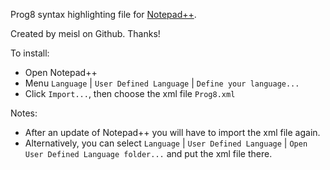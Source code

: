 Prog8 syntax highlighting file for [Notepad++](https://notepad-plus-plus.org/).

Created by meisl on Github. Thanks!


To install:

* Open Notepad++
* Menu `Language` | `User Defined Language` | `Define your language...`
* Click `Import...`, then choose the xml file `Prog8.xml`

Notes:
* After an update of Notepad++ you will have to import the xml file again.
* Alternatively, you can select `Language` | `User Defined Language` | `Open User Defined Language folder...` and put the xml file there.
